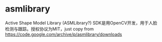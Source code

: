# asmlibrary
Active Shape Model Library (ASMLibrary?) SDK是用OpenCV开发，用于人脸检测与跟踪。授权协议为MIT，just copy from https://code.google.com/archive/p/asmlibrary/downloads
